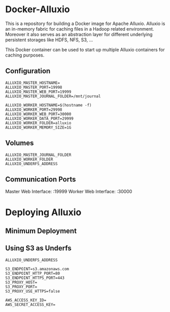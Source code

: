 # Docker-Alluxio

This is a repository for building a Docker image for Apache Alluxio. Alluxio is an in-memory fabric for caching files
in a Hadoop related environment. Moreover it also serves as an abstraction layer for different underlying persistent
storages like HDFS, NFS, S3, ...

This Docker container can be used to start up multiple Alluxio containers for caching purposes.


## Configuration

    ALLUXIO_MASTER_HOSTNAME=
    ALLUXIO_MASTER_PORT=19998
    ALLUXIO_MASTER_WEB_PORT=19999
    ALLUXIO_MASTER_JOURNAL_FOLDER=/mnt/journal
    
    ALLUXIO_WORKER_HOSTNAME=$(hostname -f)
    ALLUXIO_WORKER_PORT=29998
    ALLUXIO_WORKER_WEB_PORT=30000
    ALLUXIO_WORKER_DATA_PORT=29999
    ALLUXIO_WORKER_FOLDER=alluxio
    ALLUXIO_WORKER_MEMORY_SIZE=1G

## Volumes

    ALLUXIO_MASTER_JOURNAL_FOLDER
    ALLUXIO_WORKER_FOLDER
    ALLUXIO_UNDERFS_ADDRESS

## Communication Ports

Master Web Interface: <master>:19999
Worker Web Interface: <worker>:30000


# Deploying Alluxio

## Minimum Deployment

## Using S3 as Underfs

    ALLUXIO_UNDERFS_ADDRESS

    S3_ENDPOINT=s3.amazonaws.com
    S3_ENDPOINT_HTTP_PORT=80
    S3_ENDPOINT_HTTPS_PORT=443
    S3_PROXY_HOST=
    S3_PROXY_PORT=
    S3_PROXY_USE_HTTPS=false
    
    AWS_ACCESS_KEY_ID=
    AWS_SECRET_ACCESS_KEY=
